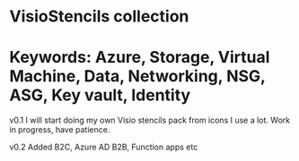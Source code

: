 # VisioStencils collection

# Keywords: Azure, Storage, Virtual Machine, Data, Networking, NSG, ASG, Key vault, Identity

v0.1
I will start doing my own Visio stencils pack from icons I use a lot. Work in progress, have patience.

v0.2
Added B2C, Azure AD B2B, Function apps etc

